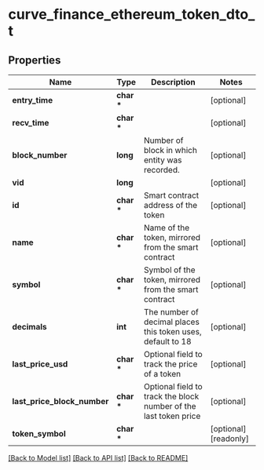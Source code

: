 # curve_finance_ethereum_token_dto_t

## Properties
Name | Type | Description | Notes
------------ | ------------- | ------------- | -------------
**entry_time** | **char \*** |  | [optional] 
**recv_time** | **char \*** |  | [optional] 
**block_number** | **long** | Number of block in which entity was recorded. | [optional] 
**vid** | **long** |  | [optional] 
**id** | **char \*** | Smart contract address of the token | [optional] 
**name** | **char \*** | Name of the token, mirrored from the smart contract | [optional] 
**symbol** | **char \*** | Symbol of the token, mirrored from the smart contract | [optional] 
**decimals** | **int** | The number of decimal places this token uses, default to 18 | [optional] 
**last_price_usd** | **char \*** | Optional field to track the price of a token | [optional] 
**last_price_block_number** | **char \*** | Optional field to track the block number of the last token price  | [optional] 
**token_symbol** | **char \*** |  | [optional] [readonly] 

[[Back to Model list]](../README.md#documentation-for-models) [[Back to API list]](../README.md#documentation-for-api-endpoints) [[Back to README]](../README.md)


